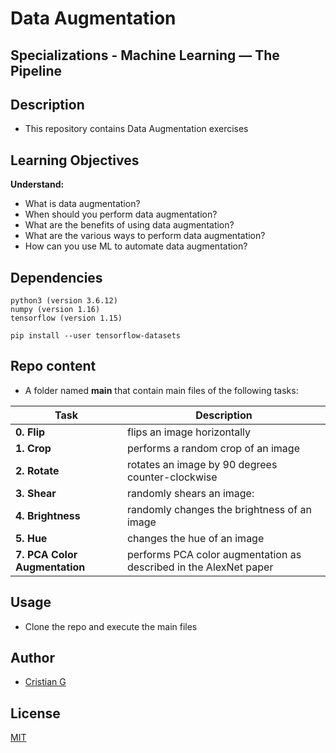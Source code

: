 # Data Augmentation

## Specializations - Machine Learning ― The Pipeline 

## Description

* This repository contains Data Augmentation exercises

## Learning Objectives

**Understand:**

* What is data augmentation?
* When should you perform data augmentation?
* What are the benefits of using data augmentation?
* What are the various ways to perform data augmentation?
* How can you use ML to automate data augmentation?



## Dependencies
```
python3 (version 3.6.12)
numpy (version 1.16)
tensorflow (version 1.15)

pip install --user tensorflow-datasets
```

## Repo content
* A folder named **main** that contain main files of the following tasks:

| Task | Description |
| --- | --- |
|**0. Flip**| flips an image horizontally
|**1. Crop**| performs a random crop of an image
|**2. Rotate**| rotates an image by 90 degrees counter-clockwise
|**3. Shear**| randomly shears an image:
|**4. Brightness**|  randomly changes the brightness of an image
|**5. Hue**| changes the hue of an image
|**7. PCA Color Augmentation**| performs PCA color augmentation as described in the AlexNet paper


## Usage
* Clone the repo and execute the main files

## Author
- [Cristian G](https://github.com/cristian-fg)

## License
[MIT](https://choosealicense.com/licenses/mit/)
